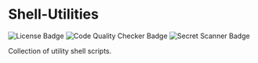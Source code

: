 # Shell-Utilities

<p align="left">
<img src="https://img.shields.io/github/license/pabroux/shell-utilities.svg" alt="License Badge">
  <img src="https://github.com/pabroux/shell-utilities/actions/workflows/code-quality-checker.yml/badge.svg" alt="Code Quality Checker Badge">
  <img src="https://github.com/pabroux/shell-utilities/actions/workflows/secret-scanner.yml/badge.svg" alt="Secret Scanner Badge">
</p>

Collection of utility shell scripts.
